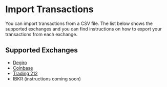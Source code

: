 # Import Transactions

You can import transactions from a CSV file. The list below shows the supported exchanges and you can find instructions on how to export your transactions from each exchange.

## Supported Exchanges

- [Degiro](/portfolios/transactions/export-degiro)
- [Coinbase](/portfolios/transactions/export-coinbase)
- [Trading 212](/portfolios/transactions/export-t212)
- IBKR (instructions coming soon)

